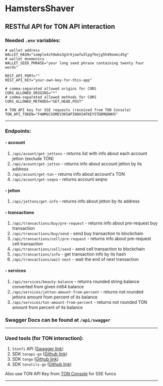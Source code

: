 # HamstersShaver

## RESTful API for TON API interaction


### Needed `.env` variables:

```dotenv
# wallet address
WALLET_HASH="sample4ch9wko3g3rkjowfw3lpgfkejg5h49eomi45g"
# wallet mnemonics
WALLET_SEED_PHRASE="your long seed phrase containing twenty four words"

REST_API_PORT=""
REST_API_KEY="your-own-key-for-this-app"

# comma-separated allowed origins for CORS
CORS_ALLOWED_ORIGINS="*"
# comma-separated allowed methods for CORS
CORS_ALLOWED_METHODS="GET,HEAD,POST"

# TON API key for SSE requests (received from TON Console)
TON_API_TOKEN="F4WMGCSOMEV3K5APINOH34FKEY5TDDMQ8WH5"

```

<hr>

### Endpoints:

#### - account
1. `/api/acount/get-jettons` - returns list with info about each account jetton (exclude TON)
2. `/api/acount/get-jetton` - returns info about account jetton by its address
3. `/api/acount/get-ton` - returns info about account's TON
4. `/api/acount/get-seqno` - returns account seqno

#### - jetton
1. `/api/jettons/get-info` - returns info about jetton by its address

#### - transactions
1. `/api/transactions/buy/pre-request` - returns info about pre-request buy transaction
2. `/api/transactions/buy/send` - send buy transaction to blockchain
3. `/api/transactions/cell/pre-request` - returns info about pre-request cell transaction
4. `/api/transactions/cell/send` - send cell transaction to blockchain
5. `/api/transactions/info` - get transaction info by its hash
6. `/api/transactions/wait-next` - wait the end of next transaction

#### - services
1. `/api/services/beauty-balance` - returns rounded string balance converted from given int64 balance
2. `/api/services/jetton-amount-from-percent` - returns not rounded jettons amount from percent of its balance
3. `/api/services/ton-amount-from-percent` - returns not rounded TON amount from percent of its balance


### Swagger Docs can be found at `/api/swagger`

<hr>

### Used tools (for TON interaction):

1. `Stonfi` API ([Swagger link](https://api.ston.fi/swagger-ui/))
2. SDK `tonapi-go` ([Github link](https://github.com/tonkeeper/tonapi-go))
3. SDK `tongo` ([Github link](https://github.com/tonkeeper/tongo))
4. SDK `tonutils-go` ([Github link](https://github.com/xssnick/tonutils-go))

Also use TON API Key from [TON Console](https://tonconsole.com/tonapi/api-keys) for SSE funcs

<hr>
